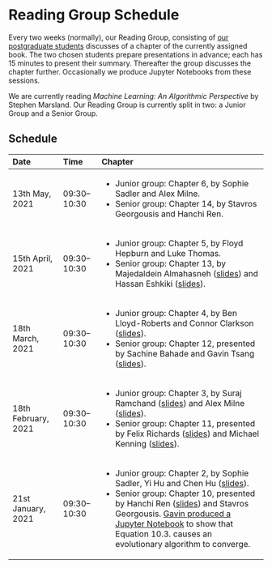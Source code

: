 # Reading Group Schedule

Every two weeks (normally), our Reading Group, consisting of [our postgraduate students](http://csvision.swansea.ac.uk/index.php?n=Site.People#pgr) discusses of a chapter of the currently assigned book. The two chosen students prepare presentations in advance; each has 15 minutes to present their summary. Thereafter the group discusses the chapter further. Occasionally we produce Jupyter Notebooks from these sessions. 

We are currently reading *Machine Learning: An Algorithmic Perspective* by Stephen Marsland. Our Reading Group is currently split in two: a Junior Group and a Senior Group.

## Schedule

|Date|Time|Chapter|
|:---|:---|:------|
13th May, 2021 | 09:30&ndash;10:30 | <ul><li>Junior group: Chapter 6, by Sophie Sadler and Alex Milne.</li><li>Senior group: Chapter 14, by Stavros Georgousis and Hanchi Ren.</li></ul>
15th April, 2021 | 09:30&ndash;10:30 | <ul><li>Junior group: Chapter 5, by Floyd Hepburn and Luke Thomas.</li><li>Senior group: Chapter 13, by Majedaldein Almahasneh ([slides](docs/Reading%20Group/Senior_Chapter13_1_Majed.pdf)) and Hassan Eshkiki ([slides](Senior_Chapter13_2_Hassan.pdf)).</li></ul>
18th March, 2021 | 09:30&ndash;10:30 | <ul><li>Junior group: Chapter 4, by Ben Lloyd-Roberts and Connor Clarkson ([slides](docs/Reading%20Group/Junior_Chapter4_Connor_Ben.pdf)).</li><li>Senior group: Chapter 12, presented by Sachine Bahade and Gavin Tsang ([slides](docs/Reading%20Group/Senior_Chapter12.2.4-12.4_Gavin.pdf)).</li></ul>
18th February, 2021 | 09:30&ndash;10:30 | <ul><li>Junior group: Chapter 3, by Suraj Ramchand ([slides](docs/Reading%20Group/Junior_Chapter3_1_Suraj.pptx)) and Alex Milne ([slides](docs/Reading%20Group/Junior_Chapter3_2_Alex.pptx)).</li><li>Senior group: Chapter 11, presented by Felix Richards ([slides](docs/Reading%20Group/Senior_Chapter11_1_Felix.pdf)) and Michael Kenning ([slides](docs/Reading%20Group/Senior_Chapter11_2_Michael.pdf)).</li></ul>
21st January, 2021 | 09:30&ndash;10:30 | <ul><li>Junior group: Chapter 2, by Sophie Sadler, Yi Hu and Chen Hu ([slides](docs/Reading%20Group/Reading%20Group/Junior_Chapter2_Chen_Yi_Sophie.pdf)).</li><li>Senior group: Chapter 10, presented by Hanchi Ren ([slides](docs/Reading%20Group/Senior_Chapter10_Hans.pdf)) and Stavros Georgousis. [Gavin produced a Jupyter Notebook](code/Reading%20Group,%20Equation%2010.3.ipynb) to show that Equation 10.3. causes an evolutionary algorithm to converge.</li></ul>